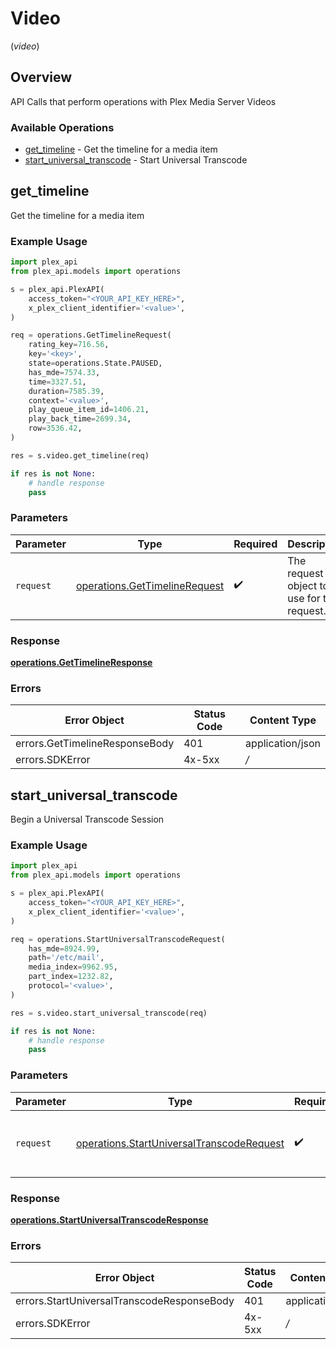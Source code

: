 # Video
(*video*)

## Overview

API Calls that perform operations with Plex Media Server Videos


### Available Operations

* [get_timeline](#get_timeline) - Get the timeline for a media item
* [start_universal_transcode](#start_universal_transcode) - Start Universal Transcode

## get_timeline

Get the timeline for a media item

### Example Usage

```python
import plex_api
from plex_api.models import operations

s = plex_api.PlexAPI(
    access_token="<YOUR_API_KEY_HERE>",
    x_plex_client_identifier='<value>',
)

req = operations.GetTimelineRequest(
    rating_key=716.56,
    key='<key>',
    state=operations.State.PAUSED,
    has_mde=7574.33,
    time=3327.51,
    duration=7585.39,
    context='<value>',
    play_queue_item_id=1406.21,
    play_back_time=2699.34,
    row=3536.42,
)

res = s.video.get_timeline(req)

if res is not None:
    # handle response
    pass

```

### Parameters

| Parameter                                                                      | Type                                                                           | Required                                                                       | Description                                                                    |
| ------------------------------------------------------------------------------ | ------------------------------------------------------------------------------ | ------------------------------------------------------------------------------ | ------------------------------------------------------------------------------ |
| `request`                                                                      | [operations.GetTimelineRequest](../../models/operations/gettimelinerequest.md) | :heavy_check_mark:                                                             | The request object to use for the request.                                     |


### Response

**[operations.GetTimelineResponse](../../models/operations/gettimelineresponse.md)**
### Errors

| Error Object                   | Status Code                    | Content Type                   |
| ------------------------------ | ------------------------------ | ------------------------------ |
| errors.GetTimelineResponseBody | 401                            | application/json               |
| errors.SDKError                | 4x-5xx                         | */*                            |

## start_universal_transcode

Begin a Universal Transcode Session

### Example Usage

```python
import plex_api
from plex_api.models import operations

s = plex_api.PlexAPI(
    access_token="<YOUR_API_KEY_HERE>",
    x_plex_client_identifier='<value>',
)

req = operations.StartUniversalTranscodeRequest(
    has_mde=8924.99,
    path='/etc/mail',
    media_index=9962.95,
    part_index=1232.82,
    protocol='<value>',
)

res = s.video.start_universal_transcode(req)

if res is not None:
    # handle response
    pass

```

### Parameters

| Parameter                                                                                              | Type                                                                                                   | Required                                                                                               | Description                                                                                            |
| ------------------------------------------------------------------------------------------------------ | ------------------------------------------------------------------------------------------------------ | ------------------------------------------------------------------------------------------------------ | ------------------------------------------------------------------------------------------------------ |
| `request`                                                                                              | [operations.StartUniversalTranscodeRequest](../../models/operations/startuniversaltranscoderequest.md) | :heavy_check_mark:                                                                                     | The request object to use for the request.                                                             |


### Response

**[operations.StartUniversalTranscodeResponse](../../models/operations/startuniversaltranscoderesponse.md)**
### Errors

| Error Object                               | Status Code                                | Content Type                               |
| ------------------------------------------ | ------------------------------------------ | ------------------------------------------ |
| errors.StartUniversalTranscodeResponseBody | 401                                        | application/json                           |
| errors.SDKError                            | 4x-5xx                                     | */*                                        |
